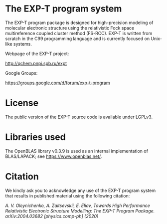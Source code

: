# The EXP-T program system 

The EXP-T program package is designed for high-precision modeling of molecular electronic structure using the relativistic Fock space multireference coupled cluster method (FS-RCC). EXP-T is written from scratch in the C99 programming language and is currently focused on Unix-like systems. 

Webpage of the EXP-T project:

http://qchem.pnpi.spb.ru/expt

Google Groups:

https://groups.google.com/d/forum/exp-t-program

# License

The public version of the EXP-T source code is available under LGPLv3.

# Libraries used

The OpenBLAS library v0.3.9 is used as an internal implementation of BLAS/LAPACK; see https://www.openblas.net/.

# Citation

We kindly ask you to acknowledge any use of the EXP-T program system that results in published material using the following citation:

*A. V. Oleynichenko, A. Zaitsevskii, E. Eliav, Towards High Performance Relativistic Electronic Structure Modelling: The EXP-T Program Package. arXiv:2004.03682 [physics.comp-ph] (2020)*


